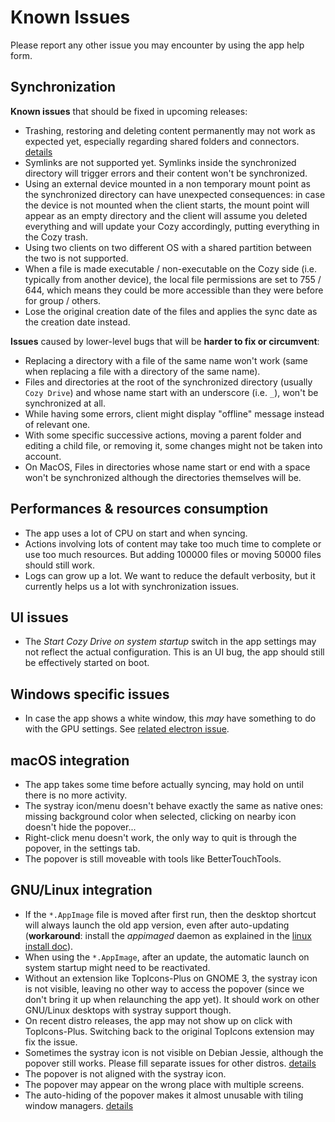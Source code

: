 # Known Issues

Please report any other issue you may encounter by using the app help form.

## Synchronization

**Known issues** that should be fixed in upcoming releases:

* Trashing, restoring and deleting content permanently may not work as expected
  yet, especially regarding shared folders and connectors.
  [details](https://trello.com/c/6jfO4hoB)
* Symlinks are not supported yet. Symlinks inside the synchronized directory
  will trigger errors and their content won't be synchronized.
* Using an external device mounted in a non temporary mount point as the
  synchronized directory can have unexpected consequences: in case the device is
  not mounted when the client starts, the mount point will appear as an empty
  directory and the client will assume you deleted everything and will update
  your Cozy accordingly, putting everything in the Cozy trash.
* Using two clients on two different OS with a shared partition between the two is not supported.
* When a file is made executable / non-executable on the Cozy side (i.e.
  typically from another device), the local file permissions are set to
  755 / 644, which means they could be more accessible than they were before
  for group / others.
* Lose the original creation date of the files and applies the sync date as the creation date instead.

**Issues** caused by lower-level bugs that will be **harder to fix or circumvent**:

* Replacing a directory with a file of the same name won't work (same when
  replacing a file with a directory of the same name).
* Files and directories at the root of the synchronized directory (usually
  `Cozy Drive`) and whose name start with an underscore (i.e. `_`), won't be
  synchronized at all.
* While having some errors, client might display "offline" message instead of relevant one.
* With some specific successive actions, moving a parent folder and editing a child file, or removing it, some changes might not be taken into account.
* On MacOS, Files in directories whose name start or end with a space won't be synchronized although the directories themselves will be.

## Performances & resources consumption

* The app uses a lot of CPU on start and when syncing.
* Actions involving lots of content may take too much time to complete or use
  too much resources. But adding 100000 files or moving 50000 files should
  still work.
* Logs can grow up a lot. We want to reduce the default verbosity, but it
  currently helps us a lot with synchronization issues.

## UI issues

* The *Start Cozy Drive on system startup* switch in the app settings may not
  reflect the actual configuration. This is an UI bug, the app should still be
  effectively started on boot.

## Windows specific issues

* In case the app shows a white window, this *may* have something to do with the
  GPU settings. See [related electron issue](https://github.com/electron/electron/issues/4380).

## macOS integration

* The app takes some time before actually syncing, may hold on until
  there is no more activity.
* The systray icon/menu doesn't behave exactly the same as native ones: missing
  background color when selected, clicking on nearby icon doesn't hide the
  popover...
* Right-click menu doesn't work, the only way to quit is through the popover,
  in the settings tab.
* The popover is still moveable with tools like BetterTouchTools.

## GNU/Linux integration

* If the `*.AppImage` file is moved after first run, then the desktop shortcut
  will always launch the old app version, even after auto-updating
  (**workaround**: install the *appimaged* daemon as explained in the
  [linux install doc](https://github.com/cozy-labs/cozy-desktop/blob/master/doc/usage/linux.md#install)).
* When using the `*.AppImage`, after an update, the automatic launch on system
  startup might need to be reactivated.
* Without an extension like TopIcons-Plus on GNOME 3, the systray icon is not
  visible, leaving no other way to access the popover (since we don't bring it
  up when relaunching the app yet). It should work on other GNU/Linux desktops
  with systray support though.
* On recent distro releases, the app may not show up on click with
  TopIcons-Plus. Switching back to the original TopIcons extension may fix the
  issue.
* Sometimes the systray icon is not visible on Debian Jessie, although the
  popover still works. Please fill separate issues for other distros.
  [details](https://github.com/cozy-labs/cozy-desktop/issues/422)
* The popover is not aligned with the systray icon.
* The popover may appear on the wrong place with multiple screens.
* The auto-hiding of the popover makes it almost unusable with tiling window
  managers. [details](https://github.com/cozy-labs/cozy-desktop/issues/892)
